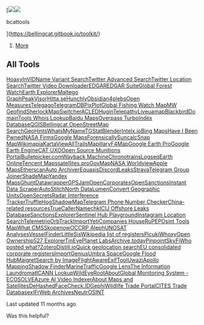 [![](https://bellingcat.gitbook.io/~gitbook/image?url=https%3A%2F%2F1607018381-files.gitbook.io%2F%7E%2Ffiles%2Fv0%2Fb%2Fgitbook-x-prod.appspot.com%2Fo%2Fspaces%252FFuL0vtRVpXHiKZgFkMFR%252Ficon%252FLNlUz1UbelbconfVnjPS%252Ffavicon.png%3Falt%3Dmedia%26token%3Dd54e03eb-839b-426c-826c-e799b1017d83&width=32&dpr=4&quality=100&sign=afddecbc&sv=2)![](https://bellingcat.gitbook.io/~gitbook/image?url=https%3A%2F%2F1607018381-files.gitbook.io%2F%7E%2Ffiles%2Fv0%2Fb%2Fgitbook-x-prod.appspot.com%2Fo%2Fspaces%252FFuL0vtRVpXHiKZgFkMFR%252Ficon%252FLNlUz1UbelbconfVnjPS%252Ffavicon.png%3Falt%3Dmedia%26token%3Dd54e03eb-839b-426c-826c-e799b1017d83&width=32&dpr=4&quality=100&sign=afddecbc&sv=2)

bcattools

](https://bellingcat.gitbook.io/toolkit/)

1. [More](https://bellingcat.gitbook.io/toolkit/more)

## All Tools

[Hoaxy](https://bellingcat.gitbook.io/toolkit/more/all-tools/hoaxy)[InVID](https://bellingcat.gitbook.io/toolkit/more/all-tools/invid)[Name Variant Search](https://bellingcat.gitbook.io/toolkit/more/all-tools/name-variant-search)[Twitter Advanced Search](https://bellingcat.gitbook.io/toolkit/more/all-tools/twitter-advanced-search)[Twitter Location Search](https://bellingcat.gitbook.io/toolkit/more/all-tools/twitter-location-search)[Twitter Video Downloader](https://bellingcat.gitbook.io/toolkit/more/all-tools/twitter-video-downloader)[EDGAR](https://bellingcat.gitbook.io/toolkit/more/all-tools/edgar)[EDGAR Suite](https://bellingcat.gitbook.io/toolkit/more/all-tools/edgar-suite)[Global Forest Watch](https://bellingcat.gitbook.io/toolkit/more/all-tools/global-forest-watch)[Earth Explorer](https://bellingcat.gitbook.io/toolkit/more/all-tools/earth-explorer)[Maltego Graph](https://bellingcat.gitbook.io/toolkit/more/all-tools/maltego)[PeakVisor](https://bellingcat.gitbook.io/toolkit/more/all-tools/peakvisor)[Hitta.se](https://bellingcat.gitbook.io/toolkit/more/all-tools/hitta.se)[Hunchly](https://bellingcat.gitbook.io/toolkit/more/all-tools/hunchly)[Obsidian](https://bellingcat.gitbook.io/toolkit/more/all-tools/obsidian)[4plebs](https://bellingcat.gitbook.io/toolkit/more/all-tools/4plebs)[Open Measures](https://bellingcat.gitbook.io/toolkit/more/all-tools/open-measures)[Telegago](https://bellingcat.gitbook.io/toolkit/more/all-tools/telegago)[TelegramDB](https://bellingcat.gitbook.io/toolkit/more/all-tools/telegramdb)[PixPlot](https://bellingcat.gitbook.io/toolkit/more/all-tools/pixplot)[Global Fishing Watch Map](https://bellingcat.gitbook.io/toolkit/more/all-tools/global-fishing-watch-map)[MW Geofind](https://bellingcat.gitbook.io/toolkit/more/all-tools/mw-geofind)[Sherlock](https://bellingcat.gitbook.io/toolkit/more/all-tools/sherlock)[MapSwitcher](https://bellingcat.gitbook.io/toolkit/more/all-tools/mapswitcher)[ACLED](https://bellingcat.gitbook.io/toolkit/more/all-tools/acled)[Hugin](https://bellingcat.gitbook.io/toolkit/more/all-tools/hugin)[Telepathy](https://bellingcat.gitbook.io/toolkit/more/all-tools/telepathy)[Liveuamap](https://bellingcat.gitbook.io/toolkit/more/all-tools/liveuamap)[Blackbird](https://bellingcat.gitbook.io/toolkit/more/all-tools/blackbird)[DomainTools Whois Lookup](https://bellingcat.gitbook.io/toolkit/more/all-tools/domaintools-whois-lookup)[Baidu Maps](https://bellingcat.gitbook.io/toolkit/more/all-tools/baidu-maps)[Overpass Turbo](https://bellingcat.gitbook.io/toolkit/more/all-tools/overpass-turbo)[Index Database](https://bellingcat.gitbook.io/toolkit/more/all-tools/index-database)[QGIS](https://bellingcat.gitbook.io/toolkit/more/all-tools/qgis)[Bellingcat OpenStreetMap Search](https://bellingcat.gitbook.io/toolkit/more/all-tools/openstreetmap-search-tool)[GeoHints](https://bellingcat.gitbook.io/toolkit/more/all-tools/geohints)[WhatsMyName](https://bellingcat.gitbook.io/toolkit/more/all-tools/whats-my-name)[TGStat](https://bellingcat.gitbook.io/toolkit/more/all-tools/tgstat)[Blender](https://bellingcat.gitbook.io/toolkit/more/all-tools/blender)[Intelx.io](https://bellingcat.gitbook.io/toolkit/more/all-tools/intelx.io)[Bing Maps](https://bellingcat.gitbook.io/toolkit/more/all-tools/bing-maps)[Have I Been Pwned](https://bellingcat.gitbook.io/toolkit/more/all-tools/have-i-been-pwned)[NASA Firms](https://bellingcat.gitbook.io/toolkit/more/all-tools/nasa-firms)[Google Maps](https://bellingcat.gitbook.io/toolkit/more/all-tools/google-maps)[Forensically](https://bellingcat.gitbook.io/toolkit/more/all-tools/forensically)[Suncalc](https://bellingcat.gitbook.io/toolkit/more/all-tools/suncalc)[Snap Map](https://bellingcat.gitbook.io/toolkit/more/all-tools/snap-map)[Wikimapia](https://bellingcat.gitbook.io/toolkit/more/all-tools/wikimapia)[KartaView](https://bellingcat.gitbook.io/toolkit/more/all-tools/kartaview)[AllTrails](https://bellingcat.gitbook.io/toolkit/more/all-tools/alltrails)[Mapillary](https://bellingcat.gitbook.io/toolkit/more/all-tools/mapillary)[F4Map](https://bellingcat.gitbook.io/toolkit/more/all-tools/f4map)[Google Earth Pro](https://bellingcat.gitbook.io/toolkit/more/all-tools/google-earth-pro)[Google Earth Engine](https://bellingcat.gitbook.io/toolkit/more/all-tools/google-earth-engine)[CAT UXO](https://bellingcat.gitbook.io/toolkit/more/all-tools/cat-uxo)[Open Source Munitions Portal](https://bellingcat.gitbook.io/toolkit/more/all-tools/open-source-munitions-portal)[Bulletpicker.com](https://bellingcat.gitbook.io/toolkit/more/all-tools/bulletpicker.com)[Wayback Machine](https://bellingcat.gitbook.io/toolkit/more/all-tools/internet-archive)[Chronotrains](https://bellingcat.gitbook.io/toolkit/more/all-tools/chronotrains)[Logseq](https://bellingcat.gitbook.io/toolkit/more/all-tools/logseq)[Earth Online](https://bellingcat.gitbook.io/toolkit/more/all-tools/earth-online)[Tencent Maps](https://bellingcat.gitbook.io/toolkit/more/all-tools/tencent-maps)[satellites.pro](https://bellingcat.gitbook.io/toolkit/more/all-tools/satellites.pro)[GovMap](https://bellingcat.gitbook.io/toolkit/more/all-tools/govmap)[NASA Worldview](https://bellingcat.gitbook.io/toolkit/more/all-tools/nasa-worldview)[Apple Maps](https://bellingcat.gitbook.io/toolkit/more/all-tools/apple-maps)[Etherscan](https://bellingcat.gitbook.io/toolkit/more/all-tools/etherscan)[Auto Archiver](https://bellingcat.gitbook.io/toolkit/more/all-tools/auto-archiver)[Equasis](https://bellingcat.gitbook.io/toolkit/more/all-tools/equasis)[DiscordLeaks](https://bellingcat.gitbook.io/toolkit/more/all-tools/discordleaks)[Strava](https://bellingcat.gitbook.io/toolkit/more/all-tools/strava)[Telegram Group Joiner](https://bellingcat.gitbook.io/toolkit/more/all-tools/telegram-group-joiner)[ShadeMap](https://bellingcat.gitbook.io/toolkit/more/all-tools/shademap)[Yandex Maps](https://bellingcat.gitbook.io/toolkit/more/all-tools/yandex-maps)[Ghunt](https://bellingcat.gitbook.io/toolkit/more/all-tools/ghunt)[Datawrapper](https://bellingcat.gitbook.io/toolkit/more/all-tools/datawrapper)[GPSJam](https://bellingcat.gitbook.io/toolkit/more/all-tools/gpsjam)[OpenCorporates](https://bellingcat.gitbook.io/toolkit/more/all-tools/opencorporates)[OpenSanctions](https://bellingcat.gitbook.io/toolkit/more/all-tools/opensanctions)[Instant Data Scraper](https://bellingcat.gitbook.io/toolkit/more/all-tools/instant-data-scraper)[AutoStitch](https://bellingcat.gitbook.io/toolkit/more/all-tools/autostitch)[North Data](https://bellingcat.gitbook.io/toolkit/more/all-tools/north-data)[Lumen](https://bellingcat.gitbook.io/toolkit/more/all-tools/lumen)[Convert Geographic Units](https://bellingcat.gitbook.io/toolkit/more/all-tools/convert-geographic-units)[OpenSecrets](https://bellingcat.gitbook.io/toolkit/more/all-tools/opensecrets)[Radar Interference Tracker](https://bellingcat.gitbook.io/toolkit/more/all-tools/radar-interference-tracker)[TruffleHog](https://bellingcat.gitbook.io/toolkit/more/all-tools/trufflehog)[ShadowMap](https://bellingcat.gitbook.io/toolkit/more/all-tools/shadowmap)[Telegram Phone Number Checker](https://bellingcat.gitbook.io/toolkit/more/all-tools/telegram-phone-number-checker)[China-related resources](https://bellingcat.gitbook.io/toolkit/more/all-tools/china-related-resources)[TrueCaller](https://bellingcat.gitbook.io/toolkit/more/all-tools/truecaller)[Namechk](https://bellingcat.gitbook.io/toolkit/more/all-tools/namechk)[ICIJ Offshore Leaks Database](https://bellingcat.gitbook.io/toolkit/more/all-tools/icij-offshore-leaks-database)[SanctionsExplorer](https://bellingcat.gitbook.io/toolkit/more/all-tools/sanctionsexplorer)[Sentinel Hub Playground](https://bellingcat.gitbook.io/toolkit/more/all-tools/sentinal-hub-playground)[Instagram Location Search](https://bellingcat.gitbook.io/toolkit/more/all-tools/instagram-location-search)[Telemetrio](https://bellingcat.gitbook.io/toolkit/more/all-tools/telemetrio)[OrbTrack](https://bellingcat.gitbook.io/toolkit/more/all-tools/orbtrack)[ImportYeti](https://bellingcat.gitbook.io/toolkit/more/all-tools/importyeti)[Companies House](https://bellingcat.gitbook.io/toolkit/more/all-tools/companies-house)[RuPEP](https://bellingcat.gitbook.io/toolkit/more/all-tools/rupep)[Osint Tools Map](https://bellingcat.gitbook.io/toolkit/more/all-tools/osint-tools-map)[What CMS](https://bellingcat.gitbook.io/toolkit/more/all-tools/what-cms)[Skopenow](https://bellingcat.gitbook.io/toolkit/more/all-tools/skopenow)[OCCRP Aleph](https://bellingcat.gitbook.io/toolkit/more/all-tools/occrp-aleph)[UNOSAT Analyses](https://bellingcat.gitbook.io/toolkit/more/all-tools/unosat-analyses)[VesselFinder](https://bellingcat.gitbook.io/toolkit/more/all-tools/vesselfinder)[LittleSis](https://bellingcat.gitbook.io/toolkit/more/all-tools/littlesis)[Wikipedia list of registers](https://bellingcat.gitbook.io/toolkit/more/all-tools/wikipedia-list-of-registers)[Picuki](https://bellingcat.gitbook.io/toolkit/more/all-tools/picuki)[Whoxy](https://bellingcat.gitbook.io/toolkit/more/all-tools/whoxy)[Open Ownership](https://bellingcat.gitbook.io/toolkit/more/all-tools/open-ownership)[527 Explorer](https://bellingcat.gitbook.io/toolkit/more/all-tools/527-explorer)[TinEye](https://bellingcat.gitbook.io/toolkit/more/all-tools/tineye)[Planet Labs](https://bellingcat.gitbook.io/toolkit/more/all-tools/planet-labs)[Archive.today](https://bellingcat.gitbook.io/toolkit/more/all-tools/archive.today)[Pinpoint](https://bellingcat.gitbook.io/toolkit/more/all-tools/pinpoint)[SkyFi](https://bellingcat.gitbook.io/toolkit/more/all-tools/skyfi)[Who posted what?](https://bellingcat.gitbook.io/toolkit/more/all-tools/who-posted-what)[Zotero](https://bellingcat.gitbook.io/toolkit/more/all-tools/zotero)[Distill.io](https://bellingcat.gitbook.io/toolkit/more/all-tools/distill)[Quick geolocation search](https://bellingcat.gitbook.io/toolkit/more/all-tools/quick-geolocation-search)[EU consolidated corporate registers](https://bellingcat.gitbook.io/toolkit/more/all-tools/eu-consolidated-corporate-registers)[ImportGenius](https://bellingcat.gitbook.io/toolkit/more/all-tools/importgenius)[Umbra Space](https://bellingcat.gitbook.io/toolkit/more/all-tools/umbra-space)[Google Flood Hub](https://bellingcat.gitbook.io/toolkit/more/all-tools/google-flood-hub)[Maigret](https://bellingcat.gitbook.io/toolkit/more/all-tools/maigret)[Search by Image](https://bellingcat.gitbook.io/toolkit/more/all-tools/search-by-image)[FlightAware](https://bellingcat.gitbook.io/toolkit/more/all-tools/flightaware)[ExifTool](https://bellingcat.gitbook.io/toolkit/more/all-tools/exiftool)[Uwazi](https://bellingcat.gitbook.io/toolkit/more/all-tools/uwazi)[Apollo Mapping](https://bellingcat.gitbook.io/toolkit/more/all-tools/apollo-mapping)[Shadow Finder](https://bellingcat.gitbook.io/toolkit/more/all-tools/shadow-finder)[MarineTraffic](https://bellingcat.gitbook.io/toolkit/more/all-tools/marinetraffic)[Google Lens](https://bellingcat.gitbook.io/toolkit/more/all-tools/google-lens)[The Information Laundromat](https://bellingcat.gitbook.io/toolkit/more/all-tools/the-information-laundromat)[ICANN Lookup](https://bellingcat.gitbook.io/toolkit/more/all-tools/icann-lookup)[WildEye](https://bellingcat.gitbook.io/toolkit/more/all-tools/wildeye)[RootAbout](https://bellingcat.gitbook.io/toolkit/more/all-tools/rootabout)[Global Monitoring System - ECOSOLVE](https://bellingcat.gitbook.io/toolkit/more/all-tools/global-monitoring-system)[Azure AI Video Indexer](https://bellingcat.gitbook.io/toolkit/more/all-tools/azure-ai-video-indexer)[About Maps and Satellites](https://bellingcat.gitbook.io/toolkit/more/all-tools/about-maps-and-satellites)[DeHashed](https://bellingcat.gitbook.io/toolkit/more/all-tools/dehashed)[FaceCheck.ID](https://bellingcat.gitbook.io/toolkit/more/all-tools/facecheck.id)[Gephi](https://bellingcat.gitbook.io/toolkit/more/all-tools/gephi)[Wildlife Trade Portal](https://bellingcat.gitbook.io/toolkit/more/all-tools/wildlife-trade-portal)[CITES Trade Database](https://bellingcat.gitbook.io/toolkit/more/all-tools/cites-trade-database)[xIFr](https://bellingcat.gitbook.io/toolkit/more/all-tools/xifr)[Web Archives](https://bellingcat.gitbook.io/toolkit/more/all-tools/web-archives)[NeutrOSINT](https://bellingcat.gitbook.io/toolkit/more/all-tools/neutrosint)

Last updated 11 months ago

Was this helpful?